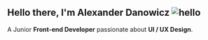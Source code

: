 
  ## Hello there, I'm Alexander Danowicz ![hello](https://i.ibb.co/MRhJwnC/ezgif-com-resize-2.gif)
  A Junior **Front-end Developer** passionate about **UI / UX Design**.
